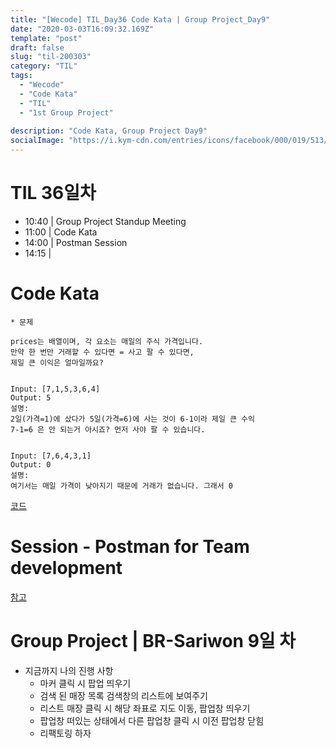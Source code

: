 ```yaml
---
title: "[Wecode] TIL_Day36 Code Kata | Group Project_Day9"
date: "2020-03-03T16:09:32.169Z"
template: "post"
draft: false
slug: "til-200303"
category: "TIL"
tags:
  - "Wecode"
  - "Code Kata"
  - "TIL"
  - "1st Group Project"
  
description: "Code Kata, Group Project Day9"
socialImage: "https://i.kym-cdn.com/entries/icons/facebook/000/019/513/til.jpg"
---
```


# TIL 36일차
- 10:40 | Group Project Standup Meeting
- 11:00 | Code Kata
- 14:00 | Postman Session
- 14:15 | 

# Code Kata

```
* 문제 

prices는 배열이며, 각 요소는 매일의 주식 가격입니다.
만약 한 번만 거래할 수 있다면 = 사고 팔 수 있다면,
제일 큰 이익은 얼마일까요?


Input: [7,1,5,3,6,4]
Output: 5
설명: 
2일(가격=1)에 샀다가 5일(가격=6)에 사는 것이 6-1이라 제일 큰 수익
7-1=6 은 안 되는거 아시죠? 먼저 사야 팔 수 있습니다.


Input: [7,6,4,3,1]
Output: 0
설명: 
여기서는 매일 가격이 낮아지기 때문에 거래가 없습니다. 그래서 0
```

[코드](https://github.com/DanSJKim/code-kata/blob/master/week4-day2.js)

# Session - Postman for Team development
[참고](https://evergreen-david.github.io/posts/postman-team-development)

# Group Project | BR-Sariwon 9일 차
- 지금까지 나의 진행 사항
  - 마커 클릭 시 팝업 띄우기
  - 검색 된 매장 목록 검색창의 리스트에 보여주기
  - 리스트 매장 클릭 시 해당 좌표로 지도 이동, 팝업창 띄우기
  - 팝업창 떠있는 상태에서 다른 팝업창 클릭 시 이전 팝업창 닫힘
  - 리팩토링 하자
